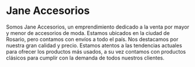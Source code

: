 # Jane Accesorios

Somos Jane Accesorios, un emprendimiento dedicado a la venta por mayor y menor de accesorios de moda. Estamos ubicados en la ciudad de Rosario, pero contamos con envíos a todo el país. Nos destacamos por nuestra gran calidad y precio. 
Estamos atentos a las tendencias actuales para ofrecer los productos más usados, a su vez contamos con productos clásicos para cumplir con la demanda de todos nuestros clientes.
